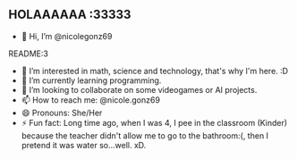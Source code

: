 ## HOLAAAAAA :33333

- 👋 Hi, I’m @nicolegonz69

README:3
- 👀 I’m interested in math, science and technology, that's why I'm here. :D
- 🌱 I’m currently learning programming.
- 💞️ I’m looking to collaborate on some videogames or AI projects.
- 📫 How to reach me: @nicole.gonz69
- 😄 Pronouns: She/Her
- ⚡ Fun fact: Long time ago, when I was 4, I pee in the classroom (Kinder) because the teacher didn't allow me to go to the bathroom:(, then I pretend it was water so...well. xD.




